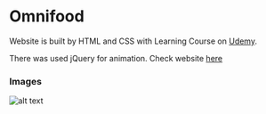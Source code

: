 # Omnifood

Website is built by HTML and CSS with Learning Course on [Udemy](https://www.udemy.com/course/design-and-develop-a-killer-website-with-html5-and-css3/).

There was used jQuery for animation. Check website [here](https://vannyle.github.io/omnifood/)

### Images
![alt text](screenshot-page.png)


